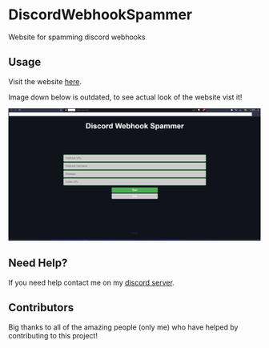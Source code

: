 # DiscordWebhookSpammer
Website for spamming discord webhooks

## Usage

Visit the website [here](https://r3nm4rs12.github.io/DiscordWebhookSpammerWebsite).

Image down below is outdated, to see actual look of the website vist it!

<p align="center">
  <img alt="issue" src="https://github.com/Josakko/DiscordWebhookSpammer/blob/main/img.png?raw=true" width="1000px">
</p>

## Need Help?

If you need help contact me on my [discord server](https://discord.gg/xgET5epJE6).

## Contributors

Big thanks to all of the amazing people (only me) who have helped by contributing to this project!
